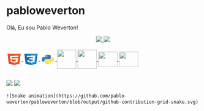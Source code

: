# pabloweverton

Olá, Eu sou Pablo Weverton!

<div align="center">
  <a href="https://github.com/pablo-weverton">
  <img height="180em" src="https://github-readme-stats.vercel.app/api?username=pablo-weverton&show_icons=true&theme=dark&include_all_commits=true&count_private=true"/>
  <img height="180em" src="https://github-readme-stats.vercel.app/api/top-langs/?username=pablo-weverton&layout=compact&langs_count=7&theme=dark"/>
</div>

<div>
  <div style="display: inline_block"><br>
  <img align="center" height="30" width="40" src="https://raw.githubusercontent.com/devicons/devicon/master/icons/html5/html5-original.svg">
  <img align="center" height="30" width="40" src="https://raw.githubusercontent.com/devicons/devicon/master/icons/css3/css3-original.svg">
  <img align="center" height="30" width="40" src="https://raw.githubusercontent.com/devicons/devicon/master/icons/python/python-original.svg">
  <img align="center" height="50" width="50" src="https://cdn.jsdelivr.net/gh/devicons/devicon/icons/django/django-original.svg" />
  <img align="center" height="50" width="50" stroke="rgb(255,255,255)" src="https://cdn.jsdelivr.net/gh/devicons/devicon/icons/flask/flask-original-wordmark.svg" />
  <img align="center" height="40" width="50" src="https://cdn.jsdelivr.net/gh/devicons/devicon/icons/mysql/mysql-original-wordmark.svg" />
  <img align="center" height="40" width="50" src="https://cdn.jsdelivr.net/gh/devicons/devicon/icons/postgresql/postgresql-plain-wordmark.svg" />
</div>
  
  ##
  
  <div>
    <a href = "pablowverton321@gmail.com"><img src="https://img.shields.io/badge/-Gmail-%23333?style=for-the-badge&logo=gmail&logoColor=white" target="_blank"></a>
    <a href="https://www.linkedin.com/in/pablo-weverton" target="_blank"><img src="https://img.shields.io/badge/-LinkedIn-%230077B5?style=for-the-badge&logo=linkedin&logoColor=white" target="_blank"></a> 

    ![Snake animation](https://github.com/pablo-weverton/pabloweverton/blob/output/github-contribution-grid-snake.svg)
    
  </div>
